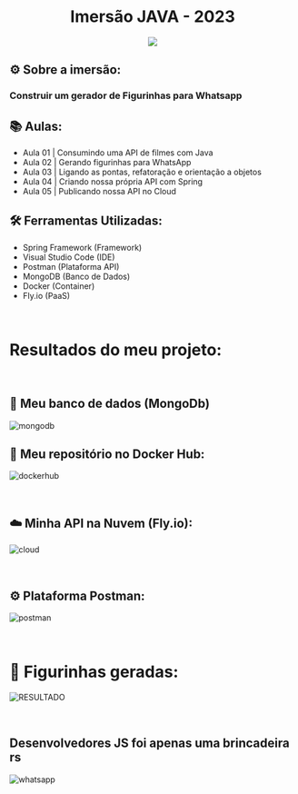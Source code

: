 
<div align="center">
  <h1 align="center">Imersão JAVA - 2023</h1>
  <img align="center" src="https://raw.githubusercontent.com/abrahamcalf/programming-languages-logos/master/src/java/java_256x256.png">
</div>

## :gear: Sobre a imersão: <br>
### Construir um gerador de Figurinhas para Whatsapp


## :books: Aulas:

* Aula 01 | Consumindo uma API de filmes com Java
* Aula 02 | Gerando figurinhas para WhatsApp
* Aula 03 | Ligando as pontas, refatoração e orientação a objetos
* Aula 04 | Criando nossa própria API com Spring
* Aula 05 | Publicando nossa API no Cloud


## 	:hammer_and_wrench: Ferramentas Utilizadas:

* Spring Framework (Framework) <br>
* Visual Studio Code (IDE) <br>
* Postman (Plataforma API) <br>
* MongoDB (Banco de Dados) <br>
* Docker (Container) <br>
* Fly.io (PaaS) <br>

<br>


# Resultados do meu projeto:
<br>


## :leaves: Meu banco de dados (MongoDb) <br>
![mongodb](https://user-images.githubusercontent.com/119144791/229633314-8a2e689f-11ef-4d55-90a4-3e3279e82b89.png)


## :whale: Meu repositório no Docker Hub: <br>
![dockerhub](https://user-images.githubusercontent.com/119144791/229633342-e0aae746-dc4a-49a8-bd51-ca85afa4434c.png)

<br>

## :cloud: Minha API na Nuvem (Fly.io): <br>
![cloud](https://user-images.githubusercontent.com/119144791/229633365-1ffc5204-892f-4f8c-bae7-4540ee4f0b08.png)

<br>

## :gear: Plataforma Postman: <br>
![postman](https://user-images.githubusercontent.com/119144791/229633387-1d1cebfc-7c8a-4bd6-9325-46d7ec92148b.png)

<br>

# :flower_playing_cards: Figurinhas geradas: 
![RESULTADO](https://user-images.githubusercontent.com/119144791/229633431-daa92042-a362-4e3e-b4c4-4fc2a4a42da2.png)

<br>

## Desenvolvedores JS foi apenas uma brincadeira rs <br>
![whatsapp](https://user-images.githubusercontent.com/119144791/229633479-eed18a6b-7f54-4248-980a-5e5548c3d0c7.png)


